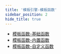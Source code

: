 ```yaml
---
title: '模板引擎-模板函数'
sidebar_position: 2
hide_title: true
---
```


- [模板函数-基础函数](output/goframe-v2.5-md/核心组件/模板引擎/模板引擎-模板函数/模板函数-基础函数)
- [模板函数-内置函数](output/goframe-v2.5-md/核心组件/模板引擎/模板引擎-模板函数/模板函数-内置函数)
- [模板函数-自定义函数](output/goframe-v2.5-md/核心组件/模板引擎/模板引擎-模板函数/模板函数-自定义函数)